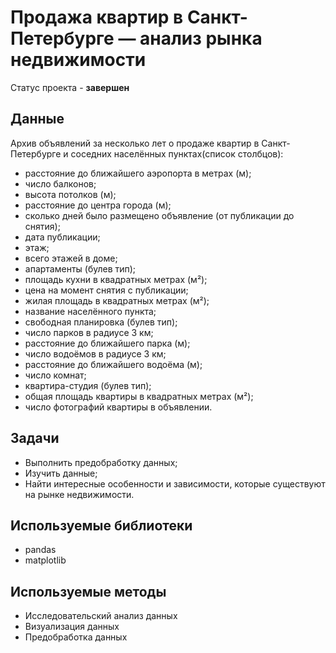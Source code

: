 # Продажа квартир в Санкт-Петербурге — анализ рынка недвижимости
Статус проекта - **завершен**
## Данные
Архив объявлений за несколько лет о продаже квартир в Санкт-Петербурге и соседних населённых пунктах(список столбцов):
- расстояние до ближайшего аэропорта в метрах (м);
- число балконов;
- высота потолков (м);
- расстояние до центра города (м);
- сколько дней было размещено объявление (от публикации до снятия);
- дата публикации;
- этаж;
- всего этажей в доме;
- апартаменты (булев тип);
- площадь кухни в квадратных метрах (м²);
- цена на момент снятия с публикации;
- жилая площадь в квадратных метрах (м²);
- название населённого пункта;
- свободная планировка (булев тип);
- число парков в радиусе 3 км;
- расстояние до ближайшего парка (м);
- число водоёмов в радиусе 3 км;
- расстояние до ближайшего водоёма (м);
- число комнат;
- квартира-студия (булев тип);
- общая площадь квартиры в квадратных метрах (м²);
- число фотографий квартиры в объявлении.
## Задачи
- Выполнить предобработку данных;
- Изучить данные;
- Найти интересные особенности и зависимости, которые существуют на рынке недвижимости.
## Используемые библиотеки
- pandas
- matplotlib
## Используемые методы
- Исследовательский анализ данных
- Визуализация данных
- Предобработка данных


